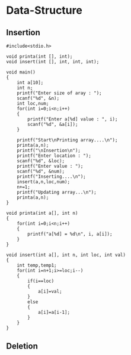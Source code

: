 # Data-Structure
## Insertion
    
    #include<stdio.h>

	void printa(int [], int);
	void insert(int [], int, int, int);

	void main()
	{
		int a[10];
		int n;
		printf("Enter size of aray : ");
		scanf("%d", &n);
		int loc,num;
		for(int i=0;i<n;i++)
		{
			printf("Enter a[%d] value : ", i);
			scanf("%d", &a[i]);
		}

		printf("Start\nPrinting array....\n");
		printa(a,n);
		printf("\nInsertion\n");
		printf("Enter location : ");
		scanf("%d", &loc);
		printf("Enter value : ");
		scanf("%d", &num);
		printf("Inserting....\n");
		insert(a,n,loc,num);
		n+=1;
		printf("Updating array...\n");
		printa(a,n);
	}

	void printa(int a[], int n)
	{
		for(int i=0;i<n;i++)
		{
			printf("a[%d] = %d\n", i, a[i]);
		}
	}

	void insert(int a[], int n, int loc, int val)
	{
		int temp,temp1;
		for(int i=n+1;i>=loc;i--)
		{
			if(i==loc)
			{
				a[i]=val;
			}
			else
			{
				a[i]=a[i-1];
			}
		}
	}
## Deletion
